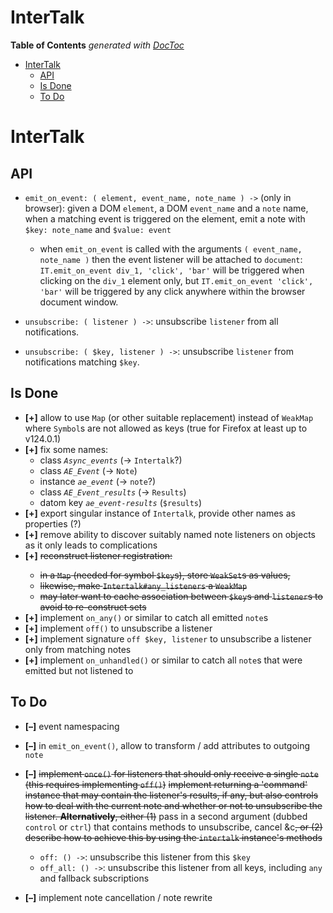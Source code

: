 

# InterTalk


<!-- START doctoc generated TOC please keep comment here to allow auto update -->
<!-- DON'T EDIT THIS SECTION, INSTEAD RE-RUN doctoc TO UPDATE -->
**Table of Contents**  *generated with [DocToc](https://github.com/thlorenz/doctoc)*

- [InterTalk](#intertalk)
  - [API](#api)
  - [Is Done](#is-done)
  - [To Do](#to-do)

<!-- END doctoc generated TOC please keep comment here to allow auto update -->


# InterTalk

## API

* `emit_on_event: ( element, event_name, note_name ) ->` (only in browser): given a DOM `element`, a DOM
  `event_name` and a `note` name, when a matching event is triggered on the element, emit a note with `$key:
  note_name` and `$value: event`
  * when `emit_on_event` is called with the arguments `( event_name, note_name )` then the event listener
    will be attached to `document`: `IT.emit_on_event div_1, 'click', 'bar'` will be triggered when clicking
    on the `div_1` element only, but `IT.emit_on_event 'click', 'bar'` will be triggered by any click
    anywhere within the browser document window.

* `unsubscribe: ( listener ) ->`: unsubscribe `listener` from all notifications.
* `unsubscribe: ( $key, listener ) ->`: unsubscribe `listener` from notifications matching `$key`.

## Is Done

* **[+]** allow to use `Map` (or other suitable replacement) instead of `WeakMap` where `Symbol`s are not
  allowed as keys (true for Firefox at least up to v124.0.1)
* **[+]** fix some names:
  * class *`Async_events`* (-> `Intertalk`?)
  * class *`AE_Event`* (-> `Note`)
  * instance *`ae_event`* (-> `note`?)
  * class *`AE_Event_results`* (-> `Results`)
  * datom key *`ae_event-results`* (`$results`)
* **[+]** export singular instance of `Intertalk`, provide other names as properties (?)
* **[+]** remove ability to discover suitably named note listeners on objects as it only leads to
  complications
* **[+]** <del>reconstruct listener registration:
  * in a `Map` (needed for symbol `$key`s), store `WeakSet`s as values,
  * likewise, make `Intertalk#any_listeners` a `WeakMap`
  * may later want to cache association between `$key`s and `listener`s to avoid to re-construct sets</del>
* **[+]** implement `on_any()` or similar to catch all emitted `note`s
* **[+]** implement `off()` to unsubscribe a listener
* **[+]** implement signature `off $key, listener` to unsubscribe a listener only from matching notes
* **[+]** implement `on_unhandled()` or similar to catch all `note`s that were emitted but not listened to

## To Do

* **[–]** event namespacing
* **[–]** in `emit_on_event()`, allow to transform / add attributes to outgoing `note`
* **[–]** <del>implement `once()` for listeners that should only receive a single `note` (this requires
  implementing `off()`)</del> <del>implement returning a 'command' instance that may contain the listener's
  results, if any, but also controls how to deal with the current note and whether or not to unsubscribe the
  listener. **Alternatively**, either (1)</del> pass in a second argument (dubbed `control` or `ctrl`) that
  contains methods to unsubscribe, cancel &c<del>, or (2) describe how to achieve this by using the `intertalk`
  instance's methods</del>
  * `off: () ->`: unsubscribe this listener from this `$key`
  * `off_all: () ->`: unsubscribe this listener from all keys, including `any` and fallback subscriptions

* **[–]** implement note cancellation / note rewrite
